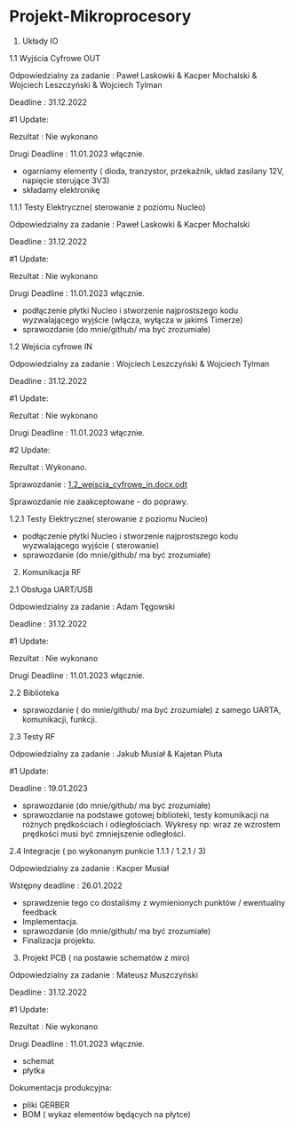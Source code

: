 # Projekt-Mikroprocesory


1. Układy IO

1.1 Wyjścia Cyfrowe OUT

Odpowiedzialny za zadanie : Paweł Laskowki & Kacper Mochalski & Wojciech Leszczyński & Wojciech Tylman

Deadline : 31.12.2022

#1 Update:

Rezultat : Nie wykonano

Drugi Deadline : 11.01.2023 włącznie.

- ogarniamy elementy ( dioda, tranzystor, przekaźnik, układ zasilany 12V, napięcie
sterujące 3V3)
- składamy elektronikę



1.1.1 Testy Elektryczne( sterowanie z poziomu Nucleo)

Odpowiedzialny za zadanie : Paweł Laskowki & Kacper Mochalski

Deadline : 31.12.2022

#1 Update:

Rezultat : Nie wykonano

Drugi Deadline : 11.01.2023 włącznie.

- podłączenie płytki Nucleo i stworzenie najprostszego kodu wyzwalającego wyjście
(włącza, wyłącza w jakimś Timerze)
- sprawozdanie (do mnie/github/ ma być zrozumiałe)



1.2 Wejścia cyfrowe IN

Odpowiedzialny za zadanie : Wojciech Leszczyński & Wojciech Tylman

Deadline : 31.12.2022

#1 Update:

Rezultat : Nie wykonano

Drugi Deadline : 11.01.2023 włącznie.

#2 Update:

Rezultat : Wykonano. 

Sprawozdanie : [1.2_wejscia_cyfrowe_in.docx.odt](https://github.com/Ruciorr/Projekt-Mikroprocesory/files/10336484/1.2_wejscia_cyfrowe_in.docx.odt)

Sprawozdanie nie zaakceptowane - do poprawy.


1.2.1 Testy Elektryczne( sterowanie z poziomu Nucleo)

- podłączenie płytki Nucleo i stworzenie najprostszego kodu wyzwalającego wyjście
( sterowanie)
- sprawozdanie (do mnie/github/ ma być zrozumiałe)


2. Komunikacja RF

2.1 Obsługa UART/USB

Odpowiedzialny za zadanie : Adam Tęgowski

Deadline : 31.12.2022

#1 Update:

Rezultat : Nie wykonano

Drugi Deadline : 11.01.2023 włącznie.

2.2 Biblioteka

- sprawozdanie ( do mnie/github/ ma być zrozumiałe) z samego UARTA, komunikacji,
funkcji.



2.3 Testy RF

Odpowiedzialny za zadanie : Jakub Musiał & Kajetan Pluta

#1 Update:

Deadline : 19.01.2023

- sprawozdanie (do mnie/github/ ma być zrozumiałe)
- sprawozdanie na podstawe gotowej biblioteki, testy komunikacji na różnych
prędkościach i odległościach. Wykresy np: wraz ze wzrostem prędkości musi być
zmniejszenie odległości.



2.4 Integracje ( po wykonanym punkcie 1.1.1 / 1.2.1 / 3)

Odpowiedzialny za zadanie : Kacper Musiał

Wstępny deadline : 26.01.2022

- sprawdzenie tego co dostaliśmy z wymienionych punktów / ewentualny feedback
- Implementacja.
- sprawozdanie (do mnie/github/ ma być zrozumiałe)
- Finalizacja projektu.



3. Projekt PCB ( na postawie schematów z miro)

Odpowiedzialny za zadanie : Mateusz Muszczyński

Deadline : 31.12.2022

#1 Update:

Rezultat : Nie wykonano

Drugi Deadline : 11.01.2023 włącznie.


- schemat
- płytka

Dokumentacja produkcyjna:
- pliki GERBER
- BOM ( wykaz elementów będących na płytce)
